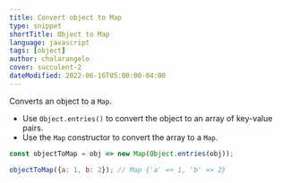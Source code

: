 ```yaml
---
title: Convert object to Map
type: snippet
shortTitle: Object to Map
language: javascript
tags: [object]
author: chalarangelo
cover: succulent-2
dateModified: 2022-06-16T05:00:00-04:00
---
```


Converts an object to a `Map`.

- Use `Object.entries()` to convert the object to an array of key-value pairs.
- Use the `Map` constructor to convert the array to a `Map`.

```js
const objectToMap = obj => new Map(Object.entries(obj));
```

```js
objectToMap({a: 1, b: 2}); // Map {'a' => 1, 'b' => 2}
```
